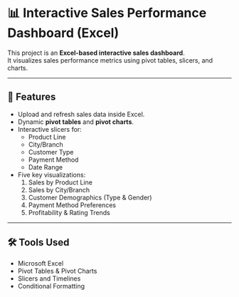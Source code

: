 # 📊 Interactive Sales Performance Dashboard (Excel)

This project is an **Excel-based interactive sales dashboard**.  
It visualizes sales performance metrics using pivot tables, slicers, and charts.

---

## 🚀 Features
- Upload and refresh sales data inside Excel.
- Dynamic **pivot tables** and **pivot charts**.
- Interactive slicers for:
  - Product Line
  - City/Branch
  - Customer Type
  - Payment Method
  - Date Range
- Five key visualizations:
  1. Sales by Product Line
  2. Sales by City/Branch
  3. Customer Demographics (Type & Gender)
  4. Payment Method Preferences
  5. Profitability & Rating Trends

---


## 🛠️ Tools Used
- Microsoft Excel 
- Pivot Tables & Pivot Charts
- Slicers and Timelines
- Conditional Formatting



